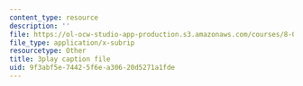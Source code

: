 ```yaml
---
content_type: resource
description: ''
file: https://ol-ocw-studio-app-production.s3.amazonaws.com/courses/8-04-quantum-physics-i-spring-2013/9f3abf5e74425f6ea30620d5271a1fde_SZlnoxak4xM.vtt
file_type: application/x-subrip
resourcetype: Other
title: 3play caption file
uid: 9f3abf5e-7442-5f6e-a306-20d5271a1fde
---
```

